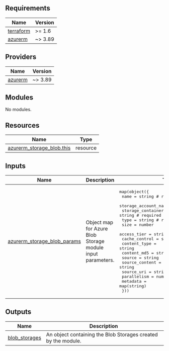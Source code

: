 <!-- BEGIN_TF_DOCS -->
<!-- markdown-table-prettify-ignore-start -->
## Requirements

| Name | Version |
|------|---------|
| <a name="requirement_terraform"></a> [terraform](#requirement\_terraform) | >= 1.6 |
| <a name="requirement_azurerm"></a> [azurerm](#requirement\_azurerm) | ~> 3.89 |

## Providers

| Name | Version |
|------|---------|
| <a name="provider_azurerm"></a> [azurerm](#provider\_azurerm) | ~> 3.89 |

## Modules

No modules.

## Resources

| Name | Type |
|------|------|
| [azurerm_storage_blob.this](https://registry.terraform.io/providers/hashicorp/azurerm/latest/docs/resources/storage_blob) | resource |

## Inputs

| Name | Description | Type | Default | Required |
|------|-------------|------|---------|:--------:|
| <a name="input_azurerm_storage_blob_params"></a> [azurerm\_storage\_blob\_params](#input\_azurerm\_storage\_blob\_params) | Object map for Azure Blob Storage module input parameters. | <pre>map(object({<br>    name                   = string # required<br>    storage_account_name   = string # required<br>    storage_container_name = string # required<br>    type                   = string # required<br>    size                   = number<br>    access_tier            = string<br>    cache_control          = string<br>    content_type           = string<br>    content_md5            = string<br>    source                 = string<br>    source_content         = string<br>    source_uri             = string<br>    parallelism            = number<br>    metadata               = map(string)<br>  }))</pre> | n/a | yes |

## Outputs

| Name | Description |
|------|-------------|
| <a name="output_blob_storages"></a> [blob\_storages](#output\_blob\_storages) | An object containing the Blob Storages created by the module. |
<!-- markdown-table-prettify-ignore-end -->

<!-- END_TF_DOCS -->